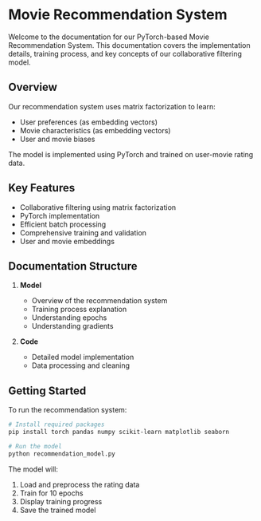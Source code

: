 # Movie Recommendation System

Welcome to the documentation for our PyTorch-based Movie Recommendation System. This documentation covers the implementation details, training process, and key concepts of our collaborative filtering model.

## Overview

Our recommendation system uses matrix factorization to learn:
- User preferences (as embedding vectors)
- Movie characteristics (as embedding vectors)
- User and movie biases

The model is implemented using PyTorch and trained on user-movie rating data.

## Key Features

- Collaborative filtering using matrix factorization
- PyTorch implementation
- Efficient batch processing
- Comprehensive training and validation
- User and movie embeddings

## Documentation Structure

1. **Model**
    - Overview of the recommendation system
    - Training process explanation
    - Understanding epochs
    - Understanding gradients

2. **Code**
    - Detailed model implementation
    - Data processing and cleaning

## Getting Started

To run the recommendation system:

```bash
# Install required packages
pip install torch pandas numpy scikit-learn matplotlib seaborn

# Run the model
python recommendation_model.py
```

The model will:
1. Load and preprocess the rating data
2. Train for 10 epochs
3. Display training progress
4. Save the trained model 